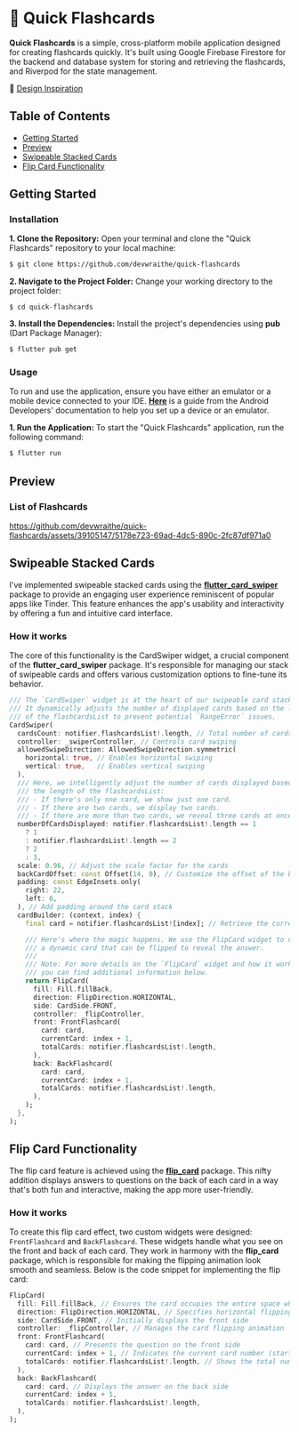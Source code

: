 # 📑 Quick Flashcards
**Quick Flashcards** is a simple, cross-platform mobile application designed for creating flashcards quickly. It's built using Google Firebase Firestore for the backend and database system for storing and retrieving the flashcards, and Riverpod for the state management.

🎨 [Design Inspiration](https://dribbble.com/shots/8258284-Flashcards-x-Tinder)

## Table of Contents
- [Getting Started](#getting-started)
- [Preview](#preview)
- [Swipeable Stacked Cards](#swipeable-stacked-cards)
- [Flip Card Functionality](#flip-card-functionality)

## Getting Started

### Installation

**1. Clone the Repository:** Open your terminal and clone the "Quick Flashcards" repository to your local machine:

```sh
$ git clone https://github.com/devwraithe/quick-flashcards
```

**2. Navigate to the Project Folder:** Change your working directory to the project folder:

```
$ cd quick-flashcards
```

**3. Install the Dependencies:** Install the project's dependencies using **pub** (Dart Package Manager):

```sh
$ flutter pub get
```

### Usage

To run and use the application, ensure you have either an emulator or a mobile device connected to your IDE. **[Here](https://developer.android.com/design-for-safety/privacy-sandbox/download#:~:text=Set%20up%20an%20Android%20device%20emulator%20image,-To%20set%20up&text=In%20Android%20Studio%2C%20go%20to,it%20isn't%20already%20installed.)** is a guide from the Android Developers' documentation to help you set up a device or an emulator.

**1. Run the Application:** To start the "Quick Flashcards" application, run the following command:

```sh
$ flutter run
```

## Preview
### List of Flashcards
https://github.com/devwraithe/quick-flashcards/assets/39105147/5178e723-69ad-4dc5-890c-2fc87df971a0

## Swipeable Stacked Cards
I've implemented swipeable stacked cards using the **[flutter_card_swiper](https://pub.dev/packages/flutter_card_swiper)** package to provide an engaging user experience reminiscent of popular apps like Tinder. This feature enhances the app's usability and interactivity by offering a fun and intuitive card interface.

### How it works
The core of this functionality is the CardSwiper widget, a crucial component of the **flutter_card_swiper** package. It's responsible for managing our stack of swipeable cards and offers various customization options to fine-tune its behavior.
```dart
/// The `CardSwiper` widget is at the heart of our swipeable card stack.
/// It dynamically adjusts the number of displayed cards based on the length
/// of the flashcardsList to prevent potential `RangeError` issues.
CardSwiper(
  cardsCount: notifier.flashcardsList!.length, // Total number of cards in the stack
  controller: _swiperController, // Controls card swiping
  allowedSwipeDirection: AllowedSwipeDirection.symmetric(
    horizontal: true, // Enables horizontal swiping
    vertical: true,   // Enables vertical swiping
  ),
  /// Here, we intelligently adjust the number of cards displayed based on
  /// the length of the flashcardsList:
  /// - If there's only one card, we show just one card.
  /// - If there are two cards, we display two cards.
  /// - If there are more than two cards, we reveal three cards at once.
  numberOfCardsDisplayed: notifier.flashcardsList!.length == 1
    ? 1
    : notifier.flashcardsList!.length == 2
    ? 2
    : 3,
  scale: 0.96, // Adjust the scale factor for the cards
  backCardOffset: const Offset(14, 0), // Customize the offset of the back cards
  padding: const EdgeInsets.only(
    right: 22,
    left: 6,
  ), // Add padding around the card stack
  cardBuilder: (context, index) {
    final card = notifier.flashcardsList![index]; // Retrieve the current card

    /// Here's where the magic happens. We use the FlipCard widget to create
    /// a dynamic card that can be flipped to reveal the answer.
    ///
    /// Note: For more details on the `FlipCard` widget and how it works, 
    /// you can find additional information below.
    return FlipCard(
      fill: Fill.fillBack,
      direction: FlipDirection.HORIZONTAL,
      side: CardSide.FRONT,
      controller: _flipController,
      front: FrontFlashcard(
        card: card,
        currentCard: index + 1,
        totalCards: notifier.flashcardsList!.length,
      ),
      back: BackFlashcard(
        card: card,
        currentCard: index + 1,
        totalCards: notifier.flashcardsList!.length,
      ),
    );
  },
);
```

## Flip Card Functionality
The flip card feature is achieved using the **[flip_card](https://pub.dev/packages/flip_card)** package. This nifty addition displays answers to questions on the back of each card in a way that's both fun and interactive, making the app more user-friendly.

### How it works
To create this flip card effect, two custom widgets were designed: `FrontFlashcard` and `BackFlashcard`. These widgets handle what you see on the front and back of each card. They work in harmony with the **flip_card** package, which is responsible for making the flipping animation look smooth and seamless. Below is the code snippet for implementing the flip card:
````dart
FlipCard(
  fill: Fill.fillBack, // Ensures the card occupies the entire space when flipped
  direction: FlipDirection.HORIZONTAL, // Specifies horizontal flipping
  side: CardSide.FRONT, // Initially displays the front side
  controller: _flipController, // Manages the card flipping animation
  front: FrontFlashcard(
    card: card, // Presents the question on the front side
    currentCard: index + 1, // Indicates the current card number (starting from 1)
    totalCards: notifier.flashcardsList!.length, // Shows the total number of cards
  ),
  back: BackFlashcard(
    card: card, // Displays the answer on the back side
    currentCard: index + 1,
    totalCards: notifier.flashcardsList!.length,
  ),
);

````
